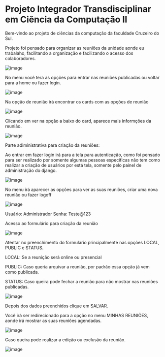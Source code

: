 # Projeto Integrador Transdisciplinar em Ciência da Computação II

Bem-vindo ao projeto de ciências da computação da faculdade Cruzeiro do Sul.

Projeto foi pensado para organizar as reuniões da unidade aonde eu trabalaho, facilitando a organização e facilizando o acesso dos colaboradores.


![image](https://user-images.githubusercontent.com/27151928/204144562-7d078ba8-0907-4b68-9a24-eeec6f9e7b61.png)




No menu você tera as opções para entrar nas reuniões publicadas ou voltar para a home ou fazer login.

![image](https://user-images.githubusercontent.com/27151928/204143737-e2d8614c-ec13-4cac-a2c1-70d8b3a834df.png)


Na opção de reunião irá encontrar os cards com as opções de reunião

![image](https://user-images.githubusercontent.com/27151928/204143835-16a6c0ab-355a-4596-8edf-5e59d979cd73.png)


Clicando em ver na opção a baixo do card, aparece mais informções da reunião.

![image](https://user-images.githubusercontent.com/27151928/204144159-40d54335-36bd-45be-86ba-1350b0d6ba00.png)


Parte adiministrativa para criação da reuniões:

Ao entrar em fazer login irá para a tela para autenticação, como foi pensado para ser realizado por somente algumas pessoas especificas não tem como realizar a criação de usuários por está tela, somente pelo painel de administração do django.

![image](https://user-images.githubusercontent.com/27151928/204144631-8f693f17-02a5-4cb5-8b23-4d83d1bb0ca0.png)


No menu irá aparecer as opções para ver as suas reuniões, criar uma nova reunião ou fazer logoff

![image](https://user-images.githubusercontent.com/27151928/204144967-94691a9f-2b4d-4418-9c28-902dabd9282b.png)

Usuário: Administrador
Senha: Teste@123

Acesso ao formulário para criação da reunião

![image](https://user-images.githubusercontent.com/27151928/204145066-78ef8377-c9c1-4f0c-98af-dd57e2c36f95.png)


Atentar no preenchimento do formulario principalmente nas opções LOCAL, PUBLIC e STATUS.

LOCAL: Se a reunição será online ou presencial

PUBLIC: Caso queria arquivar a reunião, por padrão essa opção já vem como publicada.

STATUS: Caso queira pode fechar a reunião para não mostrar nas reuniões publicadas.

![image](https://user-images.githubusercontent.com/27151928/204145153-37ddea89-cba4-4824-a417-733492033313.png)

Depois dos dados preenchidos clique em SALVAR.

Você irá ser redirecionado para a opção no menu MINHAS REUNIÕES, aonde irá mostrar as suas reuniões agendadas.

![image](https://user-images.githubusercontent.com/27151928/204145322-1646af11-0f00-493c-ba16-a2fd3b6c181f.png)

Caso queira pode realizar a edição ou exclusão da reunião.

![image](https://user-images.githubusercontent.com/27151928/204145386-f4275a50-b5a3-4b0c-8c65-71f9ddf657df.png)
